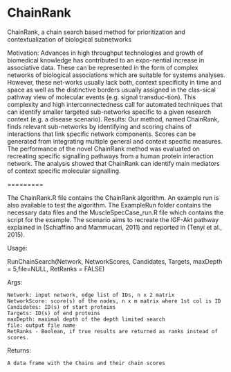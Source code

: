 ChainRank
=========

ChainRank, a chain search based method for prioritization and contextualization of biological subnetworks

Motivation: Advances in high throughput technologies and growth of biomedical knowledge has contributed to an expo-nential increase in associative data. These can be represented in the form of complex networks of biological associations which are suitable for systems analyses. However, these net-works usually lack both, context specificity in time and space as well as the distinctive borders usually assigned in the clas-sical pathway view of molecular events (e.g. signal transduc-tion). This complexity and high interconnectedness call for automated techniques that can identify smaller targeted sub-networks specific to a given research context (e.g. a disease scenario).
Results: Our method, named ChainRank, finds relevant sub-networks by identifying and scoring chains of interactions that link specific network components. Scores can be generated from integrating multiple general and context specific measures. The performance of the novel ChainRank method was evaluated on recreating specific signalling pathways from a human protein interaction network. The analysis showed that ChainRank can identify main mediators of context specific molecular signalling.

=========

The ChainRank.R file contains the ChainRank algorithm. An example run is also available to test the algorithm. The ExampleRun folder contains the necessary data files and the MuscleSpecCase_run.R file which contains the script for the example. The scenario aims to recreate the IGF-Akt pathway explained in (Schiaffino and Mammucari, 2011) and reported in (Tenyi et al., 2015).

  Usage:

   RunChainSearch(Network, NetworkScores, Candidates, Targets, maxDepth = 5,file=NULL, RetRanks = FALSE)
  
  Args:
  
    Network: input network, edge list of IDs, n x 2 matrix
    NetworkScore: score(s) of the nodes, n x m matrix where 1st col is ID
    Candidates: ID(s) of start proteins
    Targets: ID(s) of end proteins
    maxDepth: maximal depth of the depth limited search
    file: output file name
    RetRanks - Boolean, if true results are returned as ranks instead of scores.
  
  Returns:
  
    A data frame with the Chains and their chain scores
